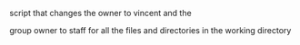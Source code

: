 script that changes the owner to vincent and the 

group owner to staff for all the files and directories in the working directory
